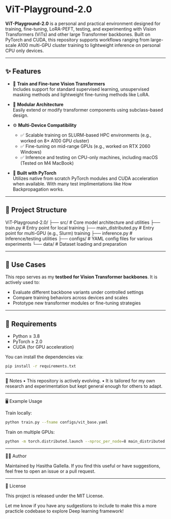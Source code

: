 # ViT-Playground-2.0

**ViT-Playground-2.0** is a personal and practical environment designed for training, fine-tuning, LoRA-PEFT, testing, and experimenting with Vision Transformers (ViTs) and other large Transformer backbones. Built on PyTorch and CUDA, this repository supports workflows ranging from large-scale A100 multi-GPU cluster training to lightweight inference on personal CPU only devices.

---

## ✨ Features

- 🧠 **Train and Fine-tune Vision Transformers**  
  Includes support for standard supervised learning, unsupervised masking methods and lightweight fine-tuning methods like LoRA.

- 🔧 **Modular Architecture**  
  Easily extend or modify transformer components using subclass-based design.

- ⚙️ **Multi-Device Compatibility**  
  - ✅ Scalable training on SLURM-based HPC environments (e.g., worked on 8× A100 GPU cluster)
  - ✅ Fine-tuning on mid-range GPUs (e.g., worked on RTX 2060 Windows)  
  - ✅ Inference and testing on CPU-only machines, including macOS (Tested on M4 MacBook)

- 🚀 **Built with PyTorch**  
  Utilizes native from scratch PyTorch modules and CUDA acceleration when available. With many test implimentations like How Backpropagation works.

---

## 📁 Project Structure

ViT-Playground-2.0/
├── src/                 # Core model architecture and utilities
├── train.py             # Entry point for local training
├── main_distributed.py  # Entry point for multi-GPU (e.g., Slurm) training
├── inference.py         # Inference/testing utilities
├── configs/             # YAML config files for various experiments
└── data/                # Dataset loading and preparation

---

## 🧪 Use Cases

This repo serves as my **testbed for Vision Transformer backbones**. It is actively used to:

- Evaluate different backbone variants under controlled settings
- Compare training behaviors across devices and scales
- Prototype new transformer modules or fine-tuning strategies

---

## 🔧 Requirements

- Python ≥ 3.8
- PyTorch ≥ 2.0
- CUDA (for GPU acceleration)

You can install the dependencies via:

```bash
pip install -r requirements.txt
```

---

📌 Notes
	•	This repository is actively evolving.
	•	It is tailored for my own research and experimentation but kept general enough for others to adapt.

---

🖥️ Example Usage

Train locally:

```bash
python train.py --fname configs/vit_base.yaml
```

Train on multiple GPUs:

```bash
python -m torch.distributed.launch --nproc_per_node=8 main_distributed.py --fname configs/vit_large.yaml
```

---

🧑‍💻 Author

Maintained by Hasitha Gallella.
If you find this useful or have suggestions, feel free to open an issue or a pull request.

---

📜 License

This project is released under the MIT License.

Let me know if you have any sudgestions to include to make this a more practicle codebase to explore Deep learning framework!